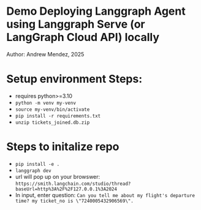 # Demo Deploying Langgraph Agent using Langgraph Serve (or LangGraph Cloud API) locally

Author: Andrew Mendez, 2025

# Setup environment Steps:
* requires python>=3.10
* `python -m venv my-venv`
* `source my-venv/bin/activate`
* `pip install -r requirements.txt`
* `unzip tickets_joined.db.zip`

# Steps to initalize repo
* `pip install -e . `
* `langgraph dev`
* url will pop up on your browswer: `https://smith.langchain.com/studio/thread?baseUrl=http%3A%2F%2F127.0.0.1%3A2024`
* In input, enter question: `Can you tell me about my flight's departure time? my ticket_no is \"7240005432906569\".`